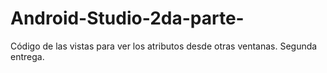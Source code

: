 # Android-Studio-2da-parte-
Código de las vistas para ver los atributos desde otras ventanas. Segunda entrega.
